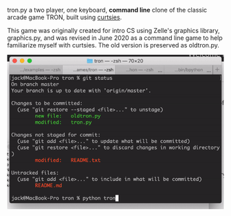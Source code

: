 tron.py a two player, one keyboard, **command line** clone of the classic arcade game TRON, built using [curtsies](https://github.com/bpython/curtsies).


This game was originally created for intro CS using Zelle's graphics library, graphics.py, and was revised in June 2020 as a command line game to help familiarize myself with curtsies. The old version is preserved as oldtron.py.

![](tron.gif)


